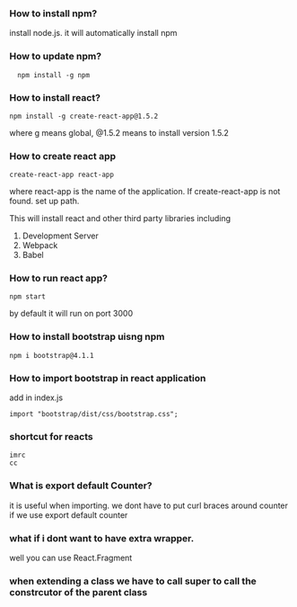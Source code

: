 ### How to install npm?
install node.js. it will automatically install npm
### How to update npm?
```
  npm install -g npm
```
### How to install react?
```
npm install -g create-react-app@1.5.2
```
where g means global, @1.5.2 means to install version 1.5.2

###  How to create react app
```
create-react-app react-app
```
where react-app is the name of the application. If create-react-app is not found. set up path.

This will install react and other third party libraries including
1. Development Server
2. Webpack
3. Babel

### How to run react app?
```
npm start
```

by default it will run on port 3000

### How to install bootstrap uisng npm
```
npm i bootstrap@4.1.1
```

### How to import bootstrap in react application
add in index.js
```
import "bootstrap/dist/css/bootstrap.css";
```

### shortcut for reacts
```
imrc
cc
```

### What is export default Counter?
it is useful when importing. we dont have to put curl braces around counter if we use export default counter

### what if i dont want to have extra wrapper.
well you can use React.Fragment

### when extending a class we have to call super to call the constrcutor of the parent class
